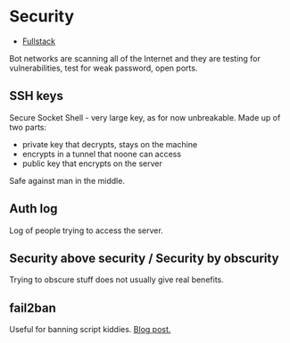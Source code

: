 # Security

- [Fullstack](../README.md)

Bot networks are scanning all of the Internet and they are testing for vulnerabilities, test for weak password, open ports.

## SSH keys

Secure Socket Shell - very large key, as for now unbreakable. Made up of two parts:

- private key that decrypts, stays on the machine
- encrypts in a tunnel that noone can access
- public key that encrypts on the server

Safe against man in the middle.

## Auth log

Log of people trying to access the server.

## Security above security / Security by obscurity

Trying to obscure stuff does not usually give real benefits.

## fail2ban

Useful for banning script kiddies. [Blog post.](https://www.techrepublic.com/article/how-to-install-fail2ban-on-ubuntu-server-18-04/)
